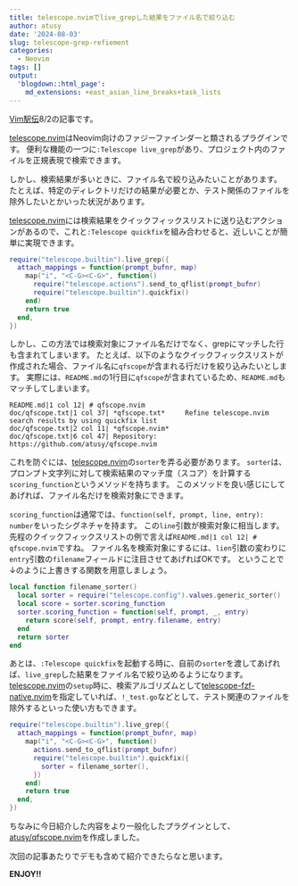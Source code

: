 ```yaml
---
title: telescope.nvimでlive_grepした結果をファイル名で絞り込む
author: atusy
date: '2024-08-03'
slug: telescope-grep-refiement
categories:
  - Neovim
tags: []
output:
  'blogdown::html_page':
    md_extensions: +east_asian_line_breaks+task_lists
---
```



[Vim駅伝](https://vim-jp.org/ekiden/)8/2の記事です。

[telescope.nvim](https://github.com/nvim-telescope/telescope.nvim)はNeovim向けのファジーファインダーと類されるプラグインです。
便利な機能の一つに`:Telescope live_grep`があり、プロジェクト内のファイルを正規表現で検索できます。

しかし、検索結果が多いときに、ファイル名で絞り込みたいことがあります。
たとえば、特定のディレクトリだけの結果が必要とか、テスト関係のファイルを除外したいとかいった状況があります。

[telescope.nvim](https://github.com/nvim-telescope/telescope.nvim)には検索結果をクイックフィックスリストに送り込むアクションがあるので、これと`:Telescope quickfix`を組み合わせると、近しいことが簡単に実現できます。

``` lua
require("telescope.builtin").live_grep({
  attach_mappings = function(prompt_bufnr, map)
    map("i", "<C-G><C-G>", function()
      require("telescope.actions").send_to_qflist(prompt_bufnr)
      require("telescope.builtin").quickfix()
    end)
    return true
  end,
})
```

しかし、この方法では検索対象にファイル名だけでなく、grepにマッチした行も含まれてしまいます。
たとえば、以下のようなクイックフィックスリストが作成された場合、ファイル名に`qfscope`が含まれる行だけを絞り込みたいとします。
実際には、`README.md`の1行目に`qfscope`が含まれているため、`README.md`もマッチしてしまいます。

    README.md|1 col 12| # qfscope.nvim
    doc/qfscope.txt|1 col 37| *qfscope.txt*     Refine telescope.nvim search results by using quickfix list
    doc/qfscope.txt|2 col 11| *qfscope.nvim*
    doc/qfscope.txt|6 col 47| Repository: https://github.com/atusy/qfscope.nvim

これを防ぐには、[telescope.nvim](https://github.com/nvim-telescope/telescope.nvim)の`sorter`を弄る必要があります。
`sorter`は、プロンプト文字列に対して検索結果のマッチ度（スコア）を計算する`scoring_function`というメソッドを持ちます。
このメソッドを良い感じにしてあげれば、ファイル名だけを検索対象にできます。

`scoring_function`は通常では、`function(self, prompt, line, entry): number`をいったシグネチャを持ます。
この`line`引数が検索対象に相当します。
先程のクイックフィックスリストの例で言えば`README.md|1 col 12| # qfscope.nvim`ですね。
ファイル名を検索対象にするには、`lien`引数の変わりに`entry`引数の`filename`フィールドに注目させてあげればOKです。
ということで↓のように上書きする関数を用意しましょう。

``` lua
local function filename_sorter()
  local sorter = require("telescope.config").values.generic_sorter()
  local score = sorter.scoring_function
  sorter.scoring_function = function(self, prompt, _, entry)
    return score(self, prompt, entry.filename, entry)
  end
  return sorter
end
```

あとは、`:Telescope quickfix`を起動する時に、自前の`sorter`を渡してあげれば、`live_grep`した結果をファイル名で絞り込めるようになります。
[telescope.nvim](https://github.com/nvim-telescope/telescope.nvim)の`setup`時に、検索アルゴリズムとして[telescope-fzf-native.nvim](https://github.com/nvim-telescope/telescope-fzf-native.nvim)を指定していれば、`!_test.go`などとして、テスト関連のファイルを除外するといった使い方もできます。

``` lua
require("telescope.builtin").live_grep({
  attach_mappings = function(prompt_bufnr, map)
    map("i", "<C-G><C-G>", function()
      actions.send_to_qflist(prompt_bufnr)
      require("telescope.builtin").quickfix({
        sorter = filename_sorter(),
      })
    end)
    return true
  end,
})
```

ちなみに今日紹介した内容をより一般化したプラグインとして、[atusy/qfscope.nvim](https://github.com/atusy/qfscope.nvim)を作成しました。

次回の記事あたりでデモも含めて紹介できたらなと思います。

**ENJOY!!**
